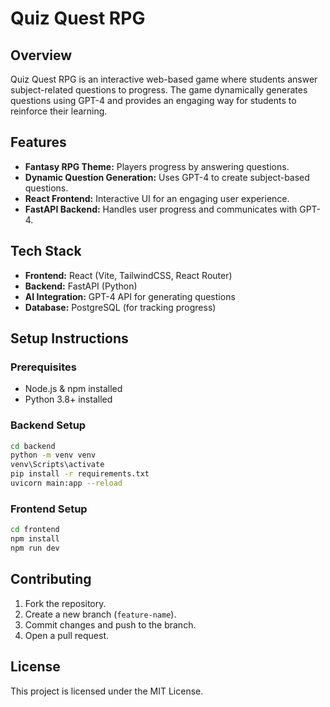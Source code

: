 # Quiz Quest RPG

## Overview
Quiz Quest RPG is an interactive web-based game where students answer subject-related questions to progress. The game dynamically generates questions using GPT-4 and provides an engaging way for students to reinforce their learning.

## Features
- **Fantasy RPG Theme:** Players progress by answering questions.
- **Dynamic Question Generation:** Uses GPT-4 to create subject-based questions.
- **React Frontend:** Interactive UI for an engaging user experience.
- **FastAPI Backend:** Handles user progress and communicates with GPT-4.

## Tech Stack
- **Frontend:** React (Vite, TailwindCSS, React Router)
- **Backend:** FastAPI (Python)
- **AI Integration:** GPT-4 API for generating questions
- **Database:** PostgreSQL (for tracking progress)

## Setup Instructions
### Prerequisites
- Node.js & npm installed
- Python 3.8+ installed

### Backend Setup
```sh
cd backend
python -m venv venv
venv\Scripts\activate
pip install -r requirements.txt
uvicorn main:app --reload
```

### Frontend Setup
```sh
cd frontend
npm install
npm run dev
```


## Contributing
1. Fork the repository.
2. Create a new branch (`feature-name`).
3. Commit changes and push to the branch.
4. Open a pull request.

## License
This project is licensed under the MIT License.
